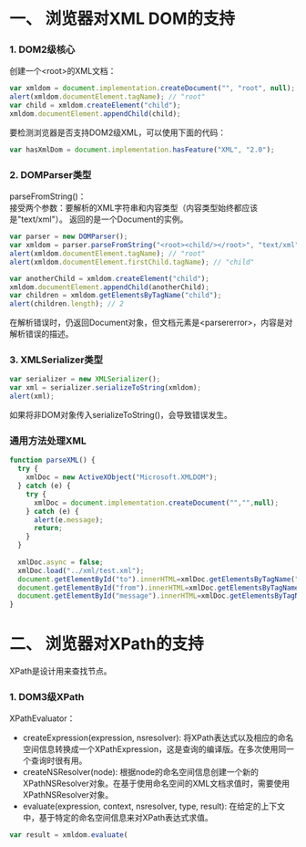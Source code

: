 # 一、 浏览器对XML DOM的支持
### 1. DOM2级核心
创建一个\<root>的XML文档：  
```js
var xmldom = document.implementation.createDocument("", "root", null);
alert(xmldom.documentElement.tagName); // "root"
var child = xmldom.createElement("child");
xmldom.documentElement.appendChild(child);
```
要检测浏览器是否支持DOM2级XML，可以使用下面的代码：  
```js
var hasXmlDom = document.implementation.hasFeature("XML", "2.0");
```
### 2. DOMParser类型
parseFromString()：  
接受两个参数：要解析的XML字符串和内容类型（内容类型始终都应该是"text/xml"）。
返回的是一个Document的实例。  
```js
var parser = new DOMParser();
var xmldom = parser.parseFromString("<root><child/></root>", "text/xml");
alert(xmldom.documentElement.tagName); // "root"
alert(xmldom.documentElement.firstChild.tagName); // "child"

var anotherChild = xmldom.createElement("child");
xmldom.documentElement.appendChild(anotherChild);
var children = xmldom.getElementsByTagName("child");
alert(children.length); // 2
```
在解析错误时，仍返回Document对象，但文档元素是\<parsererror>，内容是对解析错误的描述。  
### 3. XMLSerializer类型
```js
var serializer = new XMLSerializer();
var xml = serializer.serializeToString(xmldom);
alert(xml);
```
如果将非DOM对象传入serializeToString()，会导致错误发生。  

### 通用方法处理XML
```js
function parseXML() {
  try {
    xmlDoc = new ActiveXObject("Microsoft.XMLDOM");
  } catch (e) {
    try {
      xmlDoc = document.implementation.createDocument("","",null);
    } catch (e) {
      alert(e.message);
      return;
    }
  }
  
  xmlDoc.async = false;
  xmlDoc.load("../xml/test.xml");
  document.getElementById("to").innerHTML=xmlDoc.getElementsByTagName("to")[0].childNodes[0].nodeValue;
  document.getElementById("from").innerHTML=xmlDoc.getElementsByTagName("from")[0].childNodes[0].nodeValue;
  document.getElementById("message").innerHTML=xmlDoc.getElementsByTagName("body")[0].childNodes[0].nodeValue;
}
```

# 二、 浏览器对XPath的支持
XPath是设计用来查找节点。  
### 1. DOM3级XPath
XPathEvaluator：  
* createExpression(expression, nsresolver): 将XPath表达式以及相应的命名空间信息转换成一个XPathExpression，这是查询的编译版。在多次使用同一个查询时很有用。  
* createNSResolver(node): 根据node的命名空间信息创建一个新的XPathNSResolver对象。在基于使用命名空间的XML文档求值时，需要使用XPathNSResolver对象。  
* evaluate(expression, context, nsresolver, type, result): 在给定的上下文中，基于特定的命名空间信息来对XPath表达式求值。  

```js
var result = xmldom.evaluate(
